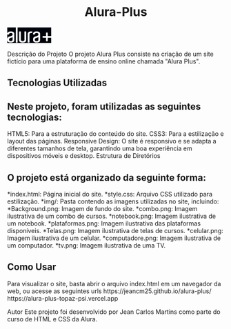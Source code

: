 <h1 align="center">Alura-Plus </h1>
<img src="img/Logo.png" alt="Alura+" text-align:"center">

Descrição do Projeto
O projeto Alura Plus consiste na criação de um site fictício para uma plataforma de ensino online chamada "Alura Plus".

<h2 color:#3c92fa>Tecnologias Utilizadas</h2>

<h2 color:#3c92fa>Neste projeto, foram utilizadas as seguintes tecnologias:</h2>

HTML5: Para a estruturação do conteúdo do site.
CSS3: Para a estilização e layout das páginas.
Responsive Design: O site é responsivo e se adapta a diferentes tamanhos de tela, garantindo uma boa experiência em dispositivos móveis e desktop.
Estrutura de Diretórios

<h2 color:#3c92fa>O projeto está organizado da seguinte forma:</h2>

*index.html: Página inicial do site.
*style.css: Arquivo CSS utilizado para estilização.
*img/: Pasta contendo as imagens utilizadas no site, incluindo:
*Background.png: Imagem de fundo do site.
*combo.png: Imagem ilustrativa de um combo de cursos.
*notebook.png: Imagem ilustrativa de um notebook.
*plataformas.png: Imagem ilustrativa das plataformas disponíveis.
*Telas.png: Imagem ilustrativa de telas de cursos.
*celular.png: Imagem ilustrativa de um celular.
*computadore.png: Imagem ilustrativa de um computador.
*tv.png: Imagem ilustrativa de uma TV.

<h2 color:#3c92fa>Como Usar</h2>
Para visualizar o site, basta abrir o arquivo index.html em um navegador da web, ou acesse as seguintes urls  https://jeancm25.github.io/alura-plus/ https://alura-plus-topaz-psi.vercel.app

Autor
Este projeto foi desenvolvido por Jean Carlos Martins como parte do curso de HTML e CSS da Alura.
